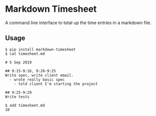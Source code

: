 # Markdown Timesheet

A command line interface to total up the time entries in a markdown file.

## Usage

```
$ pip install markdown-timesheet
$ cat timesheet.md

# 5 Sep 2019

## 9:15-9:16, 9:20-9:25
Write spec, write client email.
  - wrote really basic spec
	- told client I'm starting the project

## 9:25-9:29
Write tests

$ add timesheet.md
10
```
